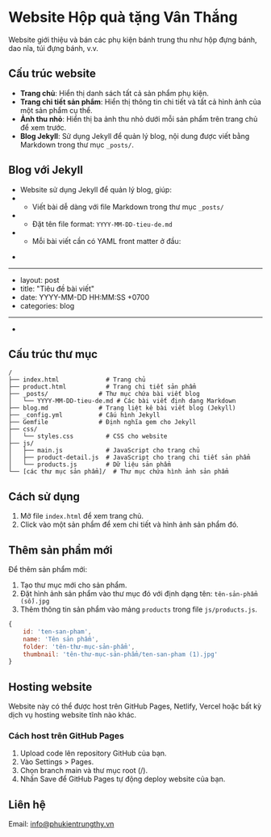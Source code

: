 # Website Hộp quà tặng Vân Thắng

Website giới thiệu và bán các phụ kiện bánh trung thu như hộp đựng bánh, dao nĩa, túi đựng bánh, v.v.

## Cấu trúc website

- **Trang chủ**: Hiển thị danh sách tất cả sản phẩm phụ kiện.
- **Trang chi tiết sản phẩm**: Hiển thị thông tin chi tiết và tất cả hình ảnh của một sản phẩm cụ thể.
- **Ảnh thu nhỏ**: Hiển thị ba ảnh thu nhỏ dưới mỗi sản phẩm trên trang chủ để xem trước.
- **Blog Jekyll**: Sử dụng Jekyll để quản lý blog, nội dung được viết bằng Markdown trong thư mục `_posts/`.

## Blog với Jekyll

- Website sử dụng Jekyll để quản lý blog, giúp:
- - Viết bài dễ dàng với file Markdown trong thư mục `_posts/`
- - Đặt tên file format: `YYYY-MM-DD-tieu-de.md`
- - Mỗi bài viết cần có YAML front matter ở đầu:
- ```
- ---
- layout: post
- title: "Tiêu đề bài viết"
- date: YYYY-MM-DD HH:MM:SS +0700
- categories: blog
- ---
- ```

## Cấu trúc thư mục

```
/
├── index.html             # Trang chủ
├── product.html           # Trang chi tiết sản phẩm
├── _posts/              # Thư mục chứa bài viết blog
│   └── YYYY-MM-DD-tieu-de.md # Các bài viết định dạng Markdown
├── blog.md              # Trang liệt kê bài viết blog (Jekyll)
├── _config.yml          # Cấu hình Jekyll
├── Gemfile              # Định nghĩa gem cho Jekyll
├── css/
│   └── styles.css         # CSS cho website
├── js/
│   ├── main.js            # JavaScript cho trang chủ
│   ├── product-detail.js  # JavaScript cho trang chi tiết sản phẩm
│   └── products.js        # Dữ liệu sản phẩm
└── [các thư mục sản phẩm]/  # Thư mục chứa hình ảnh sản phẩm
```

## Cách sử dụng

1. Mở file `index.html` để xem trang chủ.
2. Click vào một sản phẩm để xem chi tiết và hình ảnh sản phẩm đó.

## Thêm sản phẩm mới

Để thêm sản phẩm mới:

1. Tạo thư mục mới cho sản phẩm.
2. Đặt hình ảnh sản phẩm vào thư mục đó với định dạng tên: `tên-sản-phẩm (số).jpg`
3. Thêm thông tin sản phẩm vào mảng `products` trong file `js/products.js`.

```javascript
{
    id: 'ten-san-pham',
    name: 'Tên sản phẩm',
    folder: 'tên-thư-mục-sản-phẩm',
    thumbnail: 'tên-thư-mục-sản-phẩm/ten-san-pham (1).jpg'
}
```

## Hosting website

Website này có thể được host trên GitHub Pages, Netlify, Vercel hoặc bất kỳ dịch vụ hosting website tĩnh nào khác.

### Cách host trên GitHub Pages

1. Upload code lên repository GitHub của bạn.
2. Vào Settings > Pages.
3. Chọn branch main và thư mục root (/).
4. Nhấn Save để GitHub Pages tự động deploy website của bạn.

## Liên hệ

Email: info@phukientrungthy.vn 